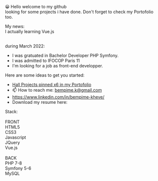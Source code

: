 <div>
😀 Hello welcome to my github<br>
    looking for some projects i have done. 
   Don't forget to check my Portofolio too.<br>
   
   My news:<br>
   I actually learning Vue.js<br><br>
   
   during March 2022:
   - I was gratuated in Bachelor Developer PHP Symfony.<br>
   - I was admitted to IFOCOP Paris 11<br>
   - I'm looking for a job as front-end developper.<br>
   
Here are some ideas to get you started:

- <a href="https://bempime-kheve.com/">Hall Projects pinned x6 in my Portofolio</a><br>
- 📫 How to reach me: <A HREF="mailto:bempime.k@gmail.com">bempime.k@gmail.com</A>
- https://www.linkedin.com/in/bempime-kheve/<br>
- Download my resume here:
</div>

Stack:<br><br>
FRONT<br>
HTML5<br>
CSS3<br>
Javascript<br>
JQuery<br>
Vue.js<br><br>
BACK<br>
PHP 7-8<br>
Symfony 5-6<br>
MySQL<br>

<style></style>
